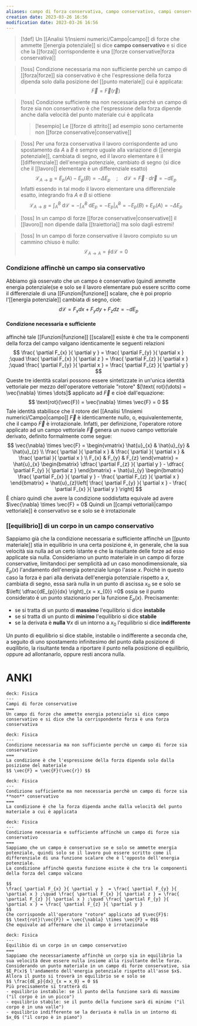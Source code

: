 ```yaml
---
aliases: campo di forza conservativa, campo conservativo, campi conservativi
creation date: 2023-03-26 16:56
modification date: 2023-03-26 16:56
---
```

>[!def]
>Un [[Analisi 1/Insiemi numerici/Campo|campo]] di forze che ammette [[energia potenziale]] si dice **campo conservativo** e si dice che la [[forza]] corrispondente è una [[forze conservative|forza conservativa]]

>[!oss]
>Condizione necessaria ma non sufficiente perchè un campo di [[forza|forze]] sia conservativo è che l'espressione della forza dipenda solo dalla posizione del [[punto materiale]] cui è applicata:
>$$ \vec{F} = \vec{F}(\vec{r}) $$

>[!oss]
>Condizione sufficiente ma non necessaria perchè un campo di forze sia non conservativo è che l'espressione della forza dipende anche dalla velocità del punto materiale cui è applicata
>
>>[!esempio]
>>Le [[forze di attrito]] ad esempio sono certamente non [[forze conservative|conservative]]


>[!oss]
>Per una forza conservativa il lavoro corrispondente ad uno spostamento da $A$ a $B$ è sempre uguale alla variazione di [[energia potenziale]], cambiata di segno, ed il lavoro elementare è il [[differenziale]] dell'energia potenziale, cambiato di segno (si dice che il [[lavoro]] elementare è un differenziale esatto)
>$$ \mathcal{L}_{A\to B} = E_{p}(A)- E_{p}(B) = -\Delta E_{p}\quad; \quad d\mathcal{L} = \vec{F} \cdot d\vec{r} = -dE_{p} $$
>Infatti essendo in tal modo il lavoro elementare una differenziale esatto, integrando fra $A$ e $B$ si ottiene
>$$ \mathcal{L}_{A\to B} = \int _{A}^B \! \, \mathrm{d}\mathcal{L} = - \int _{A}^B \! \, \mathrm{d}E_{p}   = -E_{p}\bigg |_{A}^B = -E_{p}(B) + E_{p}(A) = -\Delta E_{p}$$

>[!oss]
>In un campo di forze [[forze conservative|conservative]] il [[lavoro]] non dipende dalla [[traiettoria]] ma solo dagli estremi!

>[!oss]
>In un campo di forze conservative il lavoro compiuto su un cammino chiuso è nullo:
>$$ \mathcal{L}_{A\to A} = \oint \mathrm{d}\mathcal{L} = 0 $$

### Condizione affinchè un campo sia conservativo
Abbiamo già osservato che un campo è conservativo (quindi ammette energia potenziale(se e solo se il lavoro elementare può essere scritto come il differenziale di una [[Funzioni|funzione]] scalare, che è poi proprio l'[[energia potenziale]] cambiata di segno, cioè:
$$
d\mathcal{L} = F_{x}dx + F_{y}dy + F_{z}dz = -dE_{p}
$$

#### Condizione necessaria e sufficiente
affinchè tale [[Funzioni|funzione]] [[scalare]] esiste è che tra le componenti della forza del campo valgano identicamente le seguenti relazioni
$$
\frac{ \partial F_{x} }{ \partial y }  = \frac{ \partial F_{y} }{ \partial x } ;\quad \frac{ \partial F_{x} }{ \partial z } = \frac{ \partial F_{z} }{ \partial x } ;\quad \frac{ \partial F_{y} }{ \partial x } = \frac{ \partial F_{z} }{ \partial y } 
$$
Queste tre identità scalari possono essere sintetizzate in un'unica identità vettoriale per mezzo dell'operatore vettoriale "rotore" $[\text{ rot}(\dots) = \vec{\nabla} \times \dots]$ applicato ad $\vec{F}$ e cioè dall'equazione:
$$
\text{rot}(\vec{F}) = \vec{\nabla} \times \vec{F} = 0
$$
Tale identità stabilisce che il rotore del [[Analisi 1/Insiemi numerici/Campo|campo]] $\vec{F}$ è identicamente nullo, o, equivalentemente, che il campo $\vec{F}$ è irrotazionale.
Infatti, per definizione, l'operatore rotore applicato ad un campo vettoriale $\vec{F}$ genera un nuovo campo vettoriale derivato, definito formalmente come segue:
$$
\vec{\nabla} \times \vec{F} = \begin{vmatrix}
\hat{u}_{x} & \hat{u}_{y} & \hat{u}_{z} \\
\frac{ \partial  }{ \partial x }  & \frac{ \partial  }{ \partial x }  & \frac{ \partial  }{ \partial x }  \\
F_{x}  & F_{y} & F_{z}  
\end{vmatrix} = \hat{u}_{x} \begin{bmatrix}
\dfrac{ \partial F_{z} }{ \partial y } - \dfrac{ \partial F_{y} }{ \partial z } 
\end{bmatrix} + \hat{u}_{y} \begin{bmatrix}
\frac{ \partial F_{x} }{ \partial y }  - \frac{ \partial F_{z} }{ \partial x } 
\end{bmatrix} + \hat{u}_{z}\left[ \frac{ \partial F_{y} }{ \partial x }  - \frac{ \partial F_{x} }{ \partial y }  \right]
$$
È chiaro quindi che avere la condizione soddisfatta equivale ad avere $\vec{\nabla} \times \vec{F} = 0$
Quindi un [[campi vettoriali|campo vettoriale]] è conservativo se e solo se è irrotazionale

### [[equilibrio]] di un corpo in un campo conservativo
Sappiamo già che la condizione necessaria e sufficiente affinchè un [[punto materiale]] stia in equilibrio in una certa posizione è, in generale, che la sua velocità sia nulla ad un certo istante e che la risultante delle forze ad esso applicate sia nulla.
Consideriamo un punto materiale in un campo di forze conservative, limitandoci per semplicità ad un caso monodimensionale, sia $E_{p}(x)$ l'andamento dell'energia potenziale lungo l'asse $x$. Poichè in questo caso la forza è pari alla derivata dell'energia potenziale rispetto a $x$, cambiata di segno, essa sarà nulla in un punto di ascissa $x_{0}$ se e solo se $\left( \dfrac{dE_{p}}{dx} \right)_{x = x_{0}} =0$ ossia se il punto considerato è un punto stazionario per la funzione $E_{p}(x)$. Precisamente:
- se si tratta di un punto di **massimo** l'equilibrio si dice **instabile**
- se si tratta di un punto di **minimo** l'equilibrio si dice **stabile**
- se la derivata è **nulla** $\forall x$ di un intorno a $x_{0}$ l'equilibrio si dice **indifferente**

Un punto di equilibrio si dice stabile, instabile o indifferente a seconda che, a seguito di uno spostamento infinitesimo del punto dalla posizione di euqilibrio, la risultante tenda a riportare il punto nella posizione di equilibrio, oppure ad allontanarlo, oppure resti ancora nulla.

# ANKI

```anki
deck: Fisica
---
Campi di forze conservative
===
Un campo di forze che ammette energia potenziale si dice campo conservativo e si dice che la corrispondente forza è una forza conservativa
```


```anki
deck: Fisica
---
Condizione necessaria ma non sufficiente perchè un campo di forze sia conservativo
===
La condizione è che l'espressione della forza dipenda solo dalla posizione del materiale
$$ \vec{F} = \vec{F}(\vec{r}) $$
```


```anki
deck: Fisica
---
Condizione sufficiente ma non necessaria perchè un campo di forze sia **non** conservativo
===
La condizione è che la forza dipenda anche dalla velocità del punto materiale a cui è applicata
```


```anki
deck: Fisica
---
Condizione necessaria e sufficiente affinchè un campo di forze sia conservativo
===
Sappiamo che un campo è conservativo se e solo se ammette energia potenziale, quindi solo se il lavoro può essere scritto come il differenziale di una funzione scalare che è l'opposto dell'energia potenziale.
La condizione affinchè questa funzione esiste è che tra le componenti della forza del campo valcano

$$
\frac{ \partial F_{x} }{ \partial y }  = \frac{ \partial F_{y} }{ \partial x } ;\quad \frac{ \partial F_{x} }{ \partial z } = \frac{ \partial F_{z} }{ \partial x } ;\quad \frac{ \partial F_{y} }{ \partial x } = \frac{ \partial F_{z} }{ \partial y } 
$$
Che corrisponde all'operatore "rotore" applicato ad $\vec{F}$:
$$ \text{rot}(\vec{F}) = \vec{\nabla} \times \vec{F} = 0$$
Che equivale ad affermare che il campo è irrotazionale
```


```anki
deck: Fisica
---
Equilibio di un corpo in un campo conservativo
===
Sappiamo che necessariamente affinchè un corpo sia in equilibrio la sua velocità deve essere nulla insieme alla risultante delle forze.
Considerando un punto materiale in un campo di forze conservative, sia $E_P(x)$ l'andamento dell'energia potenziale rispetto all'asse $x$.
Allora il punto si troverà in equilibrio se e solo se 
$$ \frac{dE_p}{dx}_{x = x_0} = 0 $$
Più precisamente si tratterà di
- equilibrio instabile: se il punto della funzione sarà di massimo ("il corpo è in un picco")
- equilibrio stabile: se il punto della funzione sarà di minimo ("il corpo è in una valle")
- equilibrio indifferente se la derivata è nulla in un intorno di $x_0$ ("il corpo è in piano")
```
